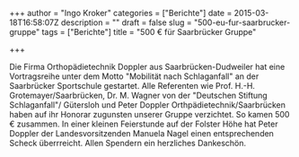 +++
author = "Ingo Kroker"
categories = ["Berichte"]
date = 2015-03-18T16:58:07Z
description = ""
draft = false
slug = "500-eu-fur-saarbrucker-gruppe"
tags = ["Berichte"]
title = "500 € für Saarbrücker Gruppe"

+++

Die Firma Orthopädietechnik Doppler aus Saarbrücken-Dudweiler hat eine Vortragsreihe
unter dem Motto "Mobilität nach Schlaganfall" an der Saarbrücker Sportschule gestartet. Alle Referenten
wie Prof. H.-H. Grotemayer/Saarbrücken, Dr. M. Wagner von der "Deutschen Stiftung Schlaganfall"/
Gütersloh und Peter Doppler Orthpädietechnik/Saarbrücken haben auf ihr Honorar zugunsten unserer
Gruppe verzichtet.
So kamen 500 € zusammen. In einer kleinen Feierstunde auf der Folster Höhe hat Peter Doppler
der Landesvorsitzenden Manuela Nagel einen entsprechenden Scheck überrreicht.
Allen Spendern ein herzliches Dankeschön. 

